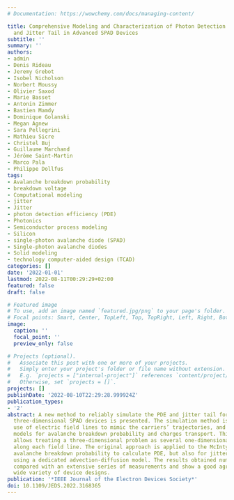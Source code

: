 ```yaml
---
# Documentation: https://wowchemy.com/docs/managing-content/

title: Comprehensive Modeling and Characterization of Photon Detection Efficiency
  and Jitter Tail in Advanced SPAD Devices
subtitle: ''
summary: ''
authors:
- admin
- Denis Rideau
- Jeremy Grebot
- Isobel Nicholson
- Norbert Moussy
- Olivier Saxod
- Marie Basset
- Antonin Zimmer
- Bastien Mamdy
- Dominique Golanski
- Megan Agnew
- Sara Pellegrini
- Mathieu Sicre
- Christel Buj
- Guillaume Marchand
- Jérôme Saint-Martin
- Marco Pala
- Philippe Dollfus
tags:
- Avalanche breakdown probability
- breakdown voltage
- Computational modeling
- jitter
- Jitter
- photon detection efficiency (PDE)
- Photonics
- Semiconductor process modeling
- Silicon
- single-photon avalanche diode (SPAD)
- Single-photon avalanche diodes
- Solid modeling
- technology computer-aided design (TCAD)
categories: []
date: '2022-01-01'
lastmod: 2022-08-11T00:29:29+02:00
featured: false
draft: false

# Featured image
# To use, add an image named `featured.jpg/png` to your page's folder.
# Focal points: Smart, Center, TopLeft, Top, TopRight, Left, Right, BottomLeft, Bottom, BottomRight.
image:
  caption: ''
  focal_point: ''
  preview_only: false

# Projects (optional).
#   Associate this post with one or more of your projects.
#   Simply enter your project's folder or file name without extension.
#   E.g. `projects = ["internal-project"]` references `content/project/deep-learning/index.md`.
#   Otherwise, set `projects = []`.
projects: []
publishDate: '2022-08-10T22:29:28.999924Z'
publication_types:
- '2'
abstract: A new method to reliably simulate the PDE and jitter tail for realistic
  three-dimensional SPAD devices is presented. The simulation method is based on the
  use of electric field lines to mimic the carriers’ trajectories, and on one-dimensional
  models for avalanche breakdown probability and charges transport. This approach
  allows treating a three-dimensional problem as several one-dimensional problems
  along each field line. The original approach is applied to the McIntyre model for
  avalanche breakdown probability to calculate PDE, but also for jitter prediction
  using a dedicated advection-diffusion model. The results obtained numerically are
  compared with an extensive series of measurements and show a good agreement on a
  wide variety of device designs.
publication: '*IEEE Journal of the Electron Devices Society*'
doi: 10.1109/JEDS.2022.3168365
---
```

